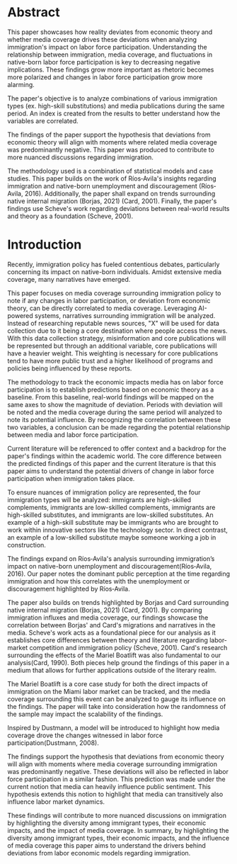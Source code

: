 # Abstract

This paper showcases how reality deviates from economic theory and whether media coverage drives these deviations when analyzing immigration's impact on labor force participation. Understanding the relationship between immigration, media coverage, and fluctuations in native-born labor force participation is key to decreasing negative implications. These findings grow more important as rhetoric becomes more polarized and changes in labor force participation grow more alarming.

The paper's objective is to analyze combinations of various immigration types (ex. high-skill substitutions) and media publications during the same period. An index is created from the results to better understand how the variables are correlated.

The findings of the paper support the hypothesis that deviations from economic theory will align with moments where related media coverage was predominantly negative. This paper was produced to contribute to more nuanced discussions regarding immigration.

The methodology used is a combination of statistical models and case studies. This paper builds on the work of Ríos‐Avila's insights regarding immigration and native-born unemployment and discouragement (Ríos‐Avila, 2016). Additionally, the paper shall expand on trends surrounding native internal migration (Borjas, 2021) (Card, 2001). Finally, the paper's findings use Scheve's work regarding deviations between real-world results and theory as a foundation (Scheve, 2001). 

# Introduction

Recently, immigration policy has fueled contentious debates, particularly concerning its impact on native-born individuals. Amidst extensive media coverage, many narratives have emerged.

This paper focuses on media coverage surrounding immigration policy to note if any changes in labor participation, or deviation from economic theory, can be directly correlated to media coverage. Leveraging AI-powered systems, narratives surrounding immigration will be analyzed. Instead of researching reputable news sources, "X" will be used for data collection due to it being a core destination where people access the news. With this data collection strategy, misinformation and core publications will be represented but through an additional variable, core publications will have a heavier weight. This weighting is necessary for core publications tend to have more public trust and a higher likelihood of programs and policies being influenced by these reports.

The methodology to track the economic impacts media has on labor force participation is to establish predictions based on economic theory as a baseline. From this baseline, real-world findings will be mapped on the same axes to show the magnitude of deviation. Periods with deviation will be noted and the media coverage during the same period will analyzed to note its potential influence. By recognizing the correlation between these two variables, a conclusion can be made regarding the potential relationship between media and labor force participation. 

Current literature will be referenced to offer context and a backdrop for the paper's findings within the academic world. The core difference between the predicted findings of this paper and the current literature is that this paper aims to understand the potential drivers of change in labor force participation when immigration takes place.

To ensure nuances of immigration policy are represented, the four immigration types will be analyzed: immigrants are high-skilled complements, immigrants are low-skilled complements, immigrants are high-skilled substitutes, and immigrants are low-skilled substitutes. An example of a high-skill substitute may be immigrants who are brought to work within innovative sectors like the technology sector. In direct contrast, an example of a low-skilled substitute maybe someone working a job in construction.

The findings expand on Ríos‐Avila's analysis surrounding immigration’s impact on native-born unemployment and discouragement(Ríos‐Avila, 2016). Our paper notes the dominant public perception at the time regarding immigration and how this correlates with the unemployment or discouragement highlighted by Ríos‐Avila.

The paper also builds on trends highlighted by Borjas and Card surrounding native internal migration (Borjas, 2021) (Card, 2001). By comparing immigration influxes and media coverage, our findings showcase the correlation between Borjas' and Card's migrations and narratives in the media. Scheve's work acts as a foundational piece for our analysis as it establishes core differences between theory and literature regarding labor-market competition and immigration policy (Scheve, 2001). Card's research surrounding the effects of the Mariel Boatlift was also fundamental to our analysis(Card, 1990). Both pieces help ground the findings of this paper in a medium that allows for further applications outside of the literary realm. 

The Mariel Boatlift is a core case study for both the direct impacts of immigration on the Miami labor market can be tracked, and the media coverage surrounding this event can be analyzed to gauge its influence on the findings. The paper will take into consideration how the randomness of the sample may impact the scalability of the findings.

Inspired by Dustmann, a model will be introduced to highlight how media coverage drove the changes witnessed in labor force participation(Dustmann, 2008). 

The findings support the hypothesis that deviations from economic theory will align with moments where media coverage surrounding immigration was predominantly negative. These deviations will also be reflected in labor force participation in a similar fashion. This prediction was made under the current notion that media can heavily influence public sentiment. This hypothesis extends this notion to highlight that media can transitively also influence labor market dynamics. 

These findings will contribute to more nuanced discussions on immigration by highlighting the diversity among immigrant types, their economic impacts, and the impact of media coverage. In summary, by highlighting the diversity among immigrant types, their economic impacts, and the influence of media coverage this paper aims to understand the drivers behind deviations from labor economic models regarding immigration.
